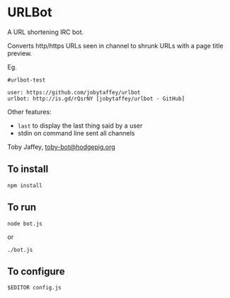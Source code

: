 URLBot
======

A URL shortening IRC bot.

Converts http/https URLs seen in channel to shrunk URLs with a page title preview.

Eg.

```
#urlbot-test

user: https://github.com/jobytaffey/urlbot
urlbot: http://is.gd/rQsrNY [jobytaffey/urlbot · GitHub]
```

Other features:

 - `last` to display the last thing said by a user
 - stdin on command line sent all channels


Toby Jaffey, <toby-bot@hodgepig.org>

To install
----------

```
npm install
```

To run
------

```
node bot.js
```

or

```
./bot.js
```

To configure
------------

```
$EDITOR config.js
```
